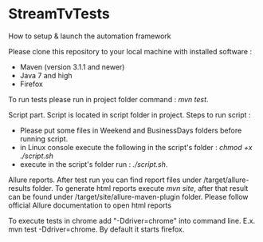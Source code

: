 # StreamTvTests

How to setup & launch the automation framework

Please clone this repository to your local machine with installed software :
- Maven (version 3.1.1 and newer)
- Java 7 and high
- Firefox

To run tests please run in project folder command : *mvn test*.

Script part. Script is located in script folder in project. 
Steps to run script : 
- Please put some files in Weekend and BusinessDays folders before running script.
- in Linux console execute the following in the script's folder : _chmod +x ./script.sh_
- execute in the script's folder run : *./script.sh*.

Allure reports. After test run you can find report files under /target/allure-results folder.
To generate html reports execute _mvn site_, after that result can be found under /target/site/allure-maven-plugin folder.
Please follow official Allure documentation to open html reports

To execute tests in chrome add "-Ddriver=chrome" into command line. E.x. mvn test -Ddriver=chrome. By default it starts firefox.
